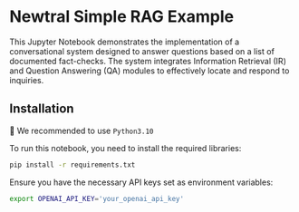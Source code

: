 # Newtral Simple RAG Example

This Jupyter Notebook demonstrates the implementation of a conversational system designed to answer questions based on a list of documented fact-checks. The system integrates Information Retrieval (IR) and Question Answering (QA) modules to effectively locate and respond to inquiries.

## Installation

🐍 We recommended to use ```Python3.10```

To run this notebook, you need to install the required libraries:

```bash
pip install -r requirements.txt
```

Ensure you have the necessary API keys set as environment variables:

```bash
export OPENAI_API_KEY='your_openai_api_key'
```
